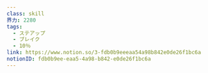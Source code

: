 ```yaml
---
class: skill
界力: 2280
tags:
  - ステアップ
  - ブレイク
  - 10％
link: https://www.notion.so/3-fdb0b9eeeaa54a98b842e0de26f1bc6a
notionID: fdb0b9ee-eaa5-4a98-b842-e0de26f1bc6a
---
```

